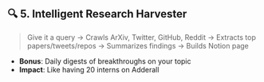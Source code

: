 ## 🔍 5. **Intelligent Research Harvester**

> Give it a query → Crawls ArXiv, Twitter, GitHub, Reddit → Extracts top papers/tweets/repos → Summarizes findings → Builds Notion page

- **Bonus**: Daily digests of breakthroughs on your topic
- **Impact**: Like having 20 interns on Adderall
